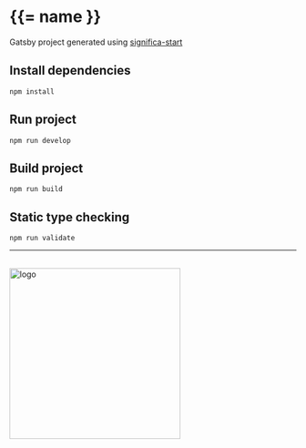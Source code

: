 # {{= name }}

Gatsby project generated using [significa-start](https://github.com/Significa/significa-start)

## Install dependencies

```
npm install
```

## Run project

```
npm run develop
```

## Build project

```
npm run build
```

## Static type checking

```
npm run validate
```

---

<br /><a href="https://significa.co"><img src="https://user-images.githubusercontent.com/4838076/70076649-20d29b00-15f7-11ea-9379-e2fa1889a525.png" alt="logo" width="300px"></a>
